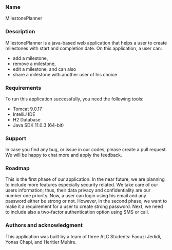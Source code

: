 ### **Name**

MilestonePlanner

### **Description**

MilestonePlanner is a java-based web application that helps a user to create milestones with start and completion date. On this application, a user can:

- add a milestone,
- remove a milestone,
- edit a milestone, and can also
- share a milestone with another user of his choice

### **Requirements**

To run this application successfully, you need the following tools:

- Tomcat 9.0.17
- IntelliJ IDE
- H2 Database
- Java SDK 11.0.3 (64-bit)

### **Support**

In case you find any bug, or issue in our codes, please create a pull request. We will be happy to chat more and apply the feedback.

### **Roadmap**

This is the first phase of our application. In the near future, we are planning to include more features especially security related. We take care of our users information; thus, their data privacy and confidentiality are our number one priority.  Now, a user can login using his email and any password either be strong or not. However, in the second phase, we want to make it a requirement for a user to create strong password. Next, we need to include also a two-factor authentication option using SMS or call.

### **Authors and acknowledgment**

This application was built by a team of three ALC Students: Faouzi Jedidi, Yonas Chapi, and Heritier Muhire.


